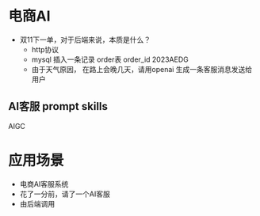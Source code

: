 # 电商AI
- 双11下一单，对于后端来说，本质是什么？
    - http协议
    - mysql 插入一条记录
        order表
        order_id  2023AEDG
    - 由于天气原因， 在路上会晚几天，请用openai 生成一条客服消息发送给用户

## AI客服 prompt skills
   AIGC 


# 应用场景
   - 电商AI客服系统
   - 花了一分前，请了一个AI客服
   - 由后端调用